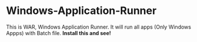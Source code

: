 # Windows-Application-Runner
This is WAR, Windows Application Runner. It will run all apps (Only Windows Appps) with Batch file.
**Install this and see!**
